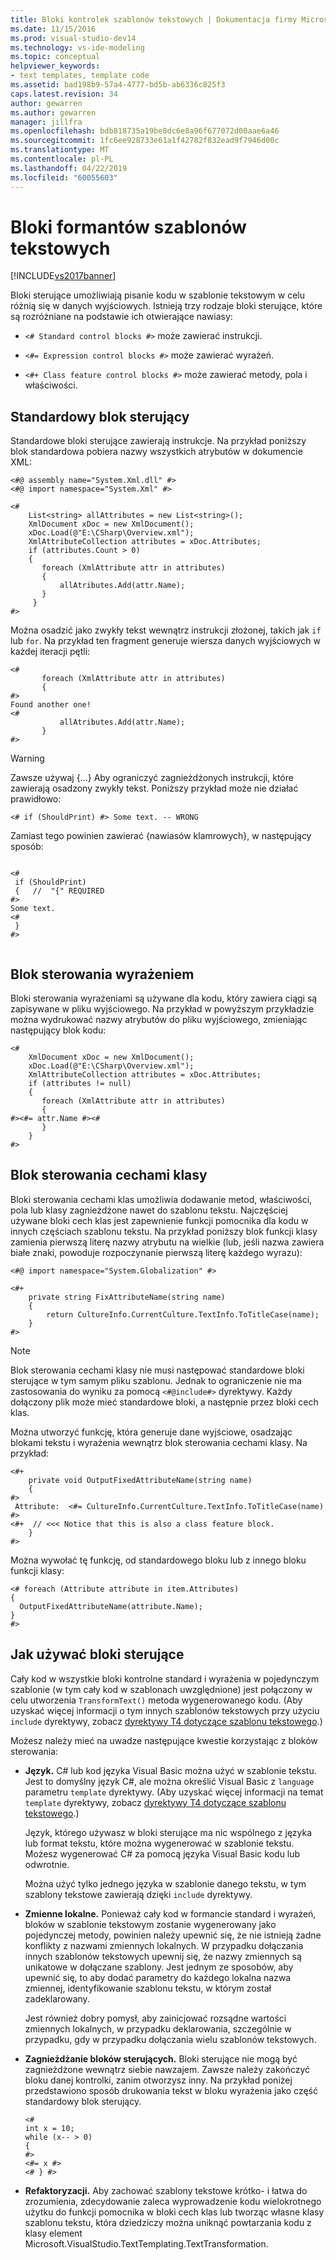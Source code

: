 ```yaml
---
title: Bloki kontrolek szablonów tekstowych | Dokumentacja firmy Microsoft
ms.date: 11/15/2016
ms.prod: visual-studio-dev14
ms.technology: vs-ide-modeling
ms.topic: conceptual
helpviewer_keywords:
- text templates, template code
ms.assetid: bad198b9-57a4-4777-bd5b-ab6336c825f3
caps.latest.revision: 34
author: gewarren
ms.author: gewarren
manager: jillfra
ms.openlocfilehash: bdb818735a19be8dc6e8a96f677072d00aae6a46
ms.sourcegitcommit: 1fc6ee928733e61a1f42782f832ead9f7946d00c
ms.translationtype: MT
ms.contentlocale: pl-PL
ms.lasthandoff: 04/22/2019
ms.locfileid: "60055603"
---
```

# <a name="text-template-control-blocks"></a>Bloki formantów szablonów tekstowych
[!INCLUDE[vs2017banner](../includes/vs2017banner.md)]

Bloki sterujące umożliwiają pisanie kodu w szablonie tekstowym w celu różnią się w danych wyjściowych. Istnieją trzy rodzaje bloki sterujące, które są rozróżniane na podstawie ich otwierające nawiasy:  
  
- `<# Standard control blocks #>` może zawierać instrukcji.  
  
- `<#= Expression control blocks #>` może zawierać wyrażeń.  
  
- `<#+ Class feature control blocks #>` może zawierać metody, pola i właściwości.  
  
## <a name="standard-control-block"></a>Standardowy blok sterujący  
 Standardowe bloki sterujące zawierają instrukcje. Na przykład poniższy blok standardowa pobiera nazwy wszystkich atrybutów w dokumencie XML:  
  
```  
<#@ assembly name="System.Xml.dll" #>  
<#@ import namespace="System.Xml" #>  
  
<#  
    List<string> allAttributes = new List<string>();  
    XmlDocument xDoc = new XmlDocument();  
    xDoc.Load(@"E:\CSharp\Overview.xml");  
    XmlAttributeCollection attributes = xDoc.Attributes;  
    if (attributes.Count > 0)  
    {  
       foreach (XmlAttribute attr in attributes)  
       {  
           allAtributes.Add(attr.Name);  
       }  
     }    
#>  
```  
  
 Można osadzić jako zwykły tekst wewnątrz instrukcji złożonej, takich jak `if` lub `for`. Na przykład ten fragment generuje wiersza danych wyjściowych w każdej iteracji pętli:  
  
```  
<#  
       foreach (XmlAttribute attr in attributes)  
       {  
#>  
Found another one!  
<#  
           allAtributes.Add(attr.Name);  
       }  
#>  
```  
  
> [!WARNING]
>  Zawsze używaj {...} Aby ograniczyć zagnieżdżonych instrukcji, które zawierają osadzony zwykły tekst. Poniższy przykład może nie działać prawidłowo:  
>   
>  `<# if (ShouldPrint) #> Some text. -- WRONG`  
>   
>  Zamiast tego powinien zawierać {nawiasów klamrowych}, w następujący sposób:  
  
```  
  
<#  
 if (ShouldPrint)  
 {   //  "{" REQUIRED  
#>  
Some text.  
<#  
 }   
#>  
  
```  
  
## <a name="expression-control-block"></a>Blok sterowania wyrażeniem  
 Bloki sterowania wyrażeniami są używane dla kodu, który zawiera ciągi są zapisywane w pliku wyjściowego. Na przykład w powyższym przykładzie można wydrukować nazwy atrybutów do pliku wyjściowego, zmieniając następujący blok kodu:  
  
```  
<#  
    XmlDocument xDoc = new XmlDocument();  
    xDoc.Load(@"E:\CSharp\Overview.xml");  
    XmlAttributeCollection attributes = xDoc.Attributes;  
    if (attributes != null)  
    {  
       foreach (XmlAttribute attr in attributes)  
       {   
#><#= attr.Name #><#  
       }  
    }  
#>  
```  
  
## <a name="class-feature-control-block"></a>Blok sterowania cechami klasy  
 Bloki sterowania cechami klas umożliwia dodawanie metod, właściwości, pola lub klasy zagnieżdżone nawet do szablonu tekstu. Najczęściej używane bloki cech klas jest zapewnienie funkcji pomocnika dla kodu w innych częściach szablonu tekstu. Na przykład poniższy blok funkcji klasy zamienia pierwszą literę nazwy atrybutu na wielkie (lub, jeśli nazwa zawiera białe znaki, powoduje rozpoczynanie pierwszą literę każdego wyrazu):  
  
```  
<#@ import namespace="System.Globalization" #>  
```  
  
```  
<#+  
    private string FixAttributeName(string name)  
    {  
        return CultureInfo.CurrentCulture.TextInfo.ToTitleCase(name);  
    }  
#>  
```  
  
> [!NOTE]
>  Blok sterowania cechami klasy nie musi następować standardowe bloki sterujące w tym samym pliku szablonu. Jednak to ograniczenie nie ma zastosowania do wyniku za pomocą `<#@include#>` dyrektywy. Każdy dołączony plik może mieć standardowe bloki, a następnie przez bloki cech klas.  
  
 Można utworzyć funkcję, która generuje dane wyjściowe, osadzając blokami tekstu i wyrażenia wewnątrz blok sterowania cechami klasy. Na przykład:  
  
```  
<#+  
    private void OutputFixedAttributeName(string name)  
    {  
#>  
 Attribute:  <#= CultureInfo.CurrentCulture.TextInfo.ToTitleCase(name) #>  
<#+  // <<< Notice that this is also a class feature block.  
    }  
#>  
```  
  
 Można wywołać tę funkcję, od standardowego bloku lub z innego bloku funkcji klasy:  
  
```  
<# foreach (Attribute attribute in item.Attributes)  
{  
  OutputFixedAttributeName(attribute.Name);  
}  
#>  
```  
  
## <a name="how-to-use-control-blocks"></a>Jak używać bloki sterujące  
 Cały kod w wszystkie bloki kontrolne standard i wyrażenia w pojedynczym szablonie (w tym cały kod w szablonach uwzględnione) jest połączony w celu utworzenia `TransformText()` metoda wygenerowanego kodu. (Aby uzyskać więcej informacji o tym innych szablonów tekstowych przy użyciu `include` dyrektywy, zobacz [dyrektywy T4 dotyczące szablonu tekstowego](../modeling/t4-text-template-directives.md).)  
  
 Możesz należy mieć na uwadze następujące kwestie korzystając z bloków sterowania:  
  
- **Język.** C# lub kod języka Visual Basic można użyć w szablonie tekstu. Jest to domyślny język C#, ale można określić Visual Basic z `language` parametru `template` dyrektywy. (Aby uzyskać więcej informacji na temat `template` dyrektywy, zobacz [dyrektywy T4 dotyczące szablonu tekstowego](../modeling/t4-text-template-directives.md).)  
  
     Język, którego używasz w bloki sterujące ma nic wspólnego z języka lub format tekstu, które można wygenerować w szablonie tekstu. Możesz wygenerować C# za pomocą języka Visual Basic kodu lub odwrotnie.  
  
     Można użyć tylko jednego języka w szablonie danego tekstu, w tym szablony tekstowe zawierają dzięki `include` dyrektywy.  
  
- **Zmienne lokalne.** Ponieważ cały kod w formancie standard i wyrażeń, bloków w szablonie tekstowym zostanie wygenerowany jako pojedynczej metody, powinien należy upewnić się, że nie istnieją żadne konflikty z nazwami zmiennych lokalnych. W przypadku dołączania innych szablonów tekstowych upewnij się, że nazwy zmiennych są unikatowe w dołączane szablony. Jest jednym ze sposobów, aby upewnić się, to aby dodać parametry do każdego lokalna nazwa zmiennej, identyfikowanie szablonu tekstu, w którym został zadeklarowany.  
  
     Jest również dobry pomysł, aby zainicjować rozsądne wartości zmiennych lokalnych, w przypadku deklarowania, szczególnie w przypadku, gdy w przypadku dołączania wielu szablonów tekstowych.  
  
- **Zagnieżdżanie bloków sterujących.** Bloki sterujące nie mogą być zagnieżdżone wewnątrz siebie nawzajem. Zawsze należy zakończyć bloku danej kontrolki, zanim otworzysz inny. Na przykład poniżej przedstawiono sposób drukowania tekst w bloku wyrażenia jako część standardowy blok sterujący.  
  
    ```  
    <#   
    int x = 10;  
    while (x-- > 0)  
    {  
    #>  
    <#= x #>  
    <# } #>  
    ```  
  
- **Refaktoryzacji.** Aby zachować szablony tekstowe krótko- i łatwa do zrozumienia, zdecydowanie zaleca wyprowadzenie kodu wielokrotnego użytku do funkcji pomocnika w bloki cech klas lub tworząc własne klasy szablonu tekstu, która dziedziczy można uniknąć powtarzania kodu z klasy element Microsoft.VisualStudio.TextTemplating.TextTransformation.
